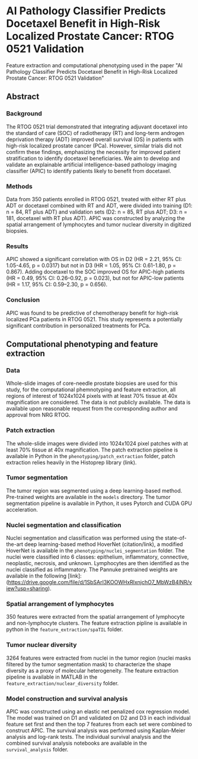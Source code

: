 # AI Pathology Classifier Predicts Docetaxel Benefit in High-Risk Localized Prostate Cancer: RTOG 0521 Validation

Feature extraction and computational phenotyping used in the paper "AI Pathology Classifier Predicts Docetaxel Benefit in High-Risk Localized Prostate Cancer: RTOG 0521 Validation"

## Abstract

### Background

The RTOG 0521 trial demonstrated that integrating adjuvant docetaxel into the standard of care (SOC) of radiotherapy (RT) and long-term androgen deprivation therapy (ADT) improved overall survival (OS) in patients with high-risk localized prostate cancer (PCa). However, similar trials did not confirm these findings, emphasizing the necessity for improved patient stratification to identify docetaxel beneficiaries. We aim to develop and validate an explainable artificial intelligence-based pathology imaging classifier (APIC) to identify patients likely to benefit from docetaxel.

### Methods

Data from 350 patients enrolled in RTOG 0521, treated with either RT plus ADT or docetaxel combined with RT and ADT, were divided into training (D1: n = 84, RT plus ADT) and validation sets (D2: n = 85, RT plus ADT; D3: n = 181, docetaxel with RT plus ADT). APIC was constructed by analyzing the spatial arrangement of lymphocytes and tumor nuclear diversity in digitized biopsies.

### Results

APIC showed a significant correlation with OS in D2 (HR = 2.21, 95% CI: 1.05-4.65, p = 0.0317) but not in D3 (HR = 1.05, 95% CI: 0.61-1.80, p = 0.867). Adding docetaxel to the SOC improved OS for APIC-high patients (HR = 0.49, 95% CI: 0.26–0.92, p = 0.023), but not for APIC-low patients (HR = 1.17, 95% CI: 0.59–2.30, p = 0.656).

### Conclusion

APIC was found to be predictive of chemotherapy benefit for high-risk localized PCa patients in RTOG 0521. This study represents a potentially significant contribution in personalized treatments for PCa.

## Computational phenotyping and feature extraction

### Data

Whole-slide images of core-needle prostate biopsies are used for this study, for the computational phemnotyping and feature extraction, all regions of interest of 1024x1024 pixels with at least 70% tissue at 40x magnification are considered. The data is not publicly available. The data is available upon reasonable request from the corresponding author and approval from NRG RTOG.

### Patch extraction

The whole-slide images were divided into 1024x1024 pixel patches with at least 70% tissue at 40x magnification. The patch extraction pipeline is available in Python in the `phenotyping/patch_extraction` folder, patch extraction relies heavily in the Histoprep library (link).

### Tumor segmentation

The tumor region was segmented using a deep learning-based method. Pre-trained weights are available in the `models` directory. The tumor segmentation pipeline is available in Python, it uses Pytorch and CUDA GPU acceleration.

### Nuclei segmentation and classification

Nuclei segmentation and classification was performed using the state-of-the-art deep learning-based method HoverNet (citation/link), a modified HoverNet is available in the `phenotyping/nuclei_segmentation` folder. The nuclei were classified into 6 classes: epithelium, inflammatory, connective, neoplastic, necrosis, and unknown. Lymphocytes are then identified as the nuclei classified as inflammatory. The Pannuke pretrained weights are available in the following [link]:(<https://drive.google.com/file/d/1SbSArI3KOOWHxRlxnjchO7_MbWzB4lNR/view?usp=sharing>).

### Spatial arrangement of lymphocytes

350 features were extracted from the spatial arrangement of lymphocyte and non-lymphocyte clusters. The feature extraction pipline is available in python in the `feature_extraction/spaTIL` folder.

### Tumor nuclear diversity

3264 features were extracted from nuclei in the tumor region (nuclei masks filtered by the tumor segmentation mask) to characterize the shape diversity as a proxy of molecular heterogeneity. The feature extraction pipeline is available in MATLAB in the `feature_extraction/nuclear_diversity` folder.

### Model construction and survival analysis

APIC was constructed using an elastic net penalized cox regression model. The model was trained on D1 and validated on D2 and D3 in each individual feature set first and then the top 7 features from each set were combined to construct APIC. The survival analysis was performed using Kaplan-Meier analysis and log-rank tests. The individual survival analysis and the combined survival analysis notebooks are available in the `survival_analysis` folder.
